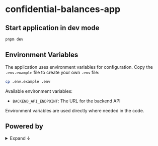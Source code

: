 # confidential-balances-app

## Start application in dev mode

```sh
pnpm dev
```

## Environment Variables

The application uses environment variables for configuration. Copy the `.env.example` file to create your own `.env` file:

```sh
cp .env.example .env
```

Available environment variables:

- `BACKEND_API_ENDPOINT`: The URL for the backend API

Environment variables are used directly where needed in the code.


## Powered by

<details>

<summary>Expand ↓</summary>

### Usage

Use the [create-solana-dapp](https://github.com/solana-developers/create-solana-dapp) tool to start a new project based
on this template (recommended).

```shell
# created an npm based project
npx create-solana-dapp --template gh:solana-developers/solana-templates/templates/legacy-frontend
# created an pnpm based project
pnpx create-solana-dapp --template gh:solana-developers/solana-templates/templates/legacy-frontend
# created an yarn based project
yarn create solana-dapp --template gh:solana-developers/solana-templates/templates/legacy-frontend
```

### Prerequisites

- Node v18.18.0 or higher

### Manual installation

#### Clone the repo

```shell
git clone https://github.com/solana-developers/solana-templates
cd solana-templates/legacy-frontend
```

#### Install Dependencies

```shell
pnpm install
```

#### Start the web app

```
pnpm dev
```

## Apps

### web

This is a Next.js web app to get you started on interacting with the Solana network.

Start the web app

```shell
pnpm dev
```

Build the web app

```shell
pnpm build
```
</details>
